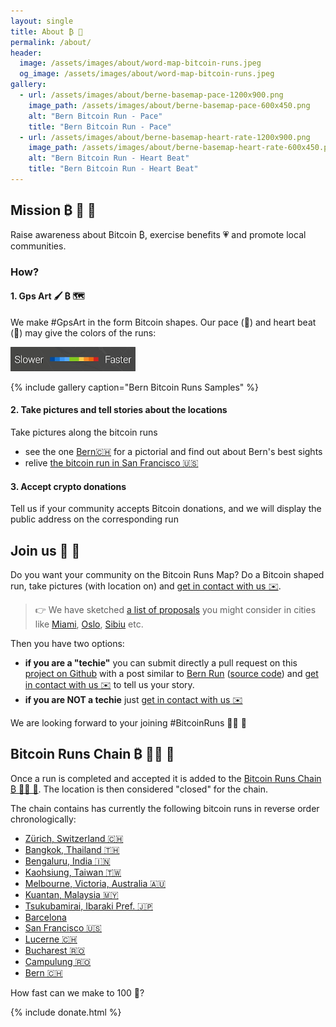 ```yaml
---
layout: single
title: About ₿ 🏃 
permalink: /about/
header:
  image: /assets/images/about/word-map-bitcoin-runs.jpeg
  og_image: /assets/images/about/word-map-bitcoin-runs.jpeg
gallery:
  - url: /assets/images/about/berne-basemap-pace-1200x900.png
    image_path: /assets/images/about/berne-basemap-pace-600x450.png
    alt: "Bern Bitcoin Run - Pace"
    title: "Bern Bitcoin Run - Pace"
  - url: /assets/images/about/berne-basemap-heart-rate-1200x900.png
    image_path: /assets/images/about/berne-basemap-heart-rate-600x450.png
    alt: "Bern Bitcoin Run - Heart Beat"
    title: "Bern Bitcoin Run - Heart Beat"    
---
```


## Mission ₿ 🏃 🎯

Raise awareness about Bitcoin ₿, exercise benefits 💗 and promote local communities.  

### How? 

#### 1. Gps Art 🖌️ ₿ 🗺️

We make #GpsArt in the form Bitcoin shapes. 
Our pace (🏃) and heart beat (💓) may give the colors of the runs:
 
  <p>
    <a href="/assets/images/runs/intensity-scale.png">
      <img src="/assets/images/about/intensity-scale-200x39.png" alt="Intensity scale" class="align-center">
    </a>
  </p> 

{% include gallery caption="Bern Bitcoin Runs Samples" %}

#### 2. Take pictures and tell stories about the locations

Take pictures along the bitcoin runs
- see the one [Bern🇨🇭](/bern) for a pictorial and find out about Bern's best sights 
- relive [the bitcoin run in San Francisco 🇺🇸](/san-francisco)

#### 3. Accept crypto donations

Tell us if your community accepts Bitcoin donations, and we will display the public address on the corresponding run

## Join us 🙏 💪 

Do you want your community on the Bitcoin Runs Map? Do a Bitcoin shaped run, take pictures (with location on)
and [get in contact with us ✉️](mailto:bitcoinruns@protonmail.com). 
 
> 👉 We have sketched [a list of proposals](/proposals) you might consider in cities like [Miami](/miami/), [Oslo](/oslo/), [Sibiu](/sibiu/) etc.
 
Then you have two options:
 - **if you are a "techie"** you can submit directly a pull request on this
 [project on Github](todo-japan) with a post similar to [Bern Run](/bern/) ([source code](https://github.com/BitcoinRuns/bitcoinrun.art/blob/main/_pages/berne.md))
  and [get in contact with us ✉️](mailto:bitcoinruns@protonmail.org) to tell us your story.
 - **if you are NOT a techie** just [get in contact with us ✉️](mailto:bitcoinruns@protonmail.com)

We are looking forward to your joining #BitcoinRuns 🙏🏽 🙏

## Bitcoin Runs Chain ₿ 🏃‍♂️ 🔗

Once a run is completed and accepted it is added to the [Bitcoin Runs Chain ₿ 🏃‍♂️ 🔗](/chain). The location is then considered
"closed" for the chain.

The chain contains has currently the following bitcoin runs in reverse order chronologically:
- [Zürich, Switzerland 🇨🇭](/zuerich)
- [Bangkok, Thailand 🇹🇭](/bangkok)
- [Bengaluru, India 🇮🇳](/bengaluru)
- [Kaohsiung, Taiwan 🇹🇼](/kaohsiung)
- [Melbourne, Victoria, Australia 🇦🇺](/melbourne)
- [Kuantan, Malaysia 🇲🇾](/kuantan)
- [Tsukubamirai, Ibaraki Pref. 🇯🇵](/tsukubamirai)
- [Barcelona](/barcelona)
- [San Francisco 🇺🇸](/san-francisco)
- [Lucerne 🇨🇭](/lucerne)
- [Bucharest 🇷🇴](/bucharest)
- [Campulung 🇷🇴](/campulung)
- [Bern 🇨🇭](/bern)

How fast can we make to 100 💪?

{% include donate.html %}
